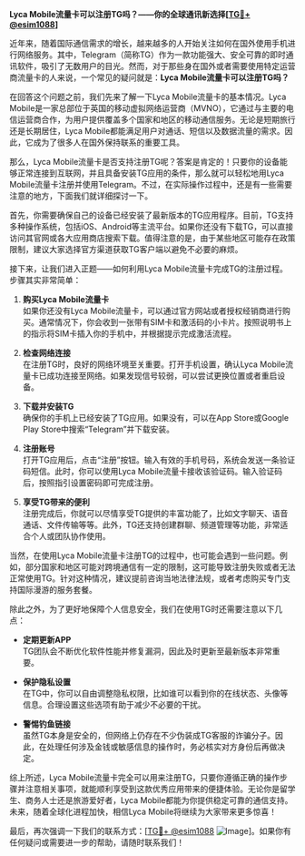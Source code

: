 **Lyca Mobile流量卡可以注册TG吗？——你的全球通讯新选择[[TG💪+ @esim1088](https://t.me/s/esim1088)]**

近年来，随着国际通信需求的增长，越来越多的人开始关注如何在国外使用手机进行网络服务。其中，Telegram（简称TG）作为一款功能强大、安全可靠的即时通讯软件，吸引了无数用户的目光。然而，对于那些身在国外或者需要使用特定运营商流量卡的人来说，一个常见的疑问就是：**Lyca Mobile流量卡可以注册TG吗？**

在回答这个问题之前，我们先来了解一下Lyca Mobile流量卡的基本情况。Lyca Mobile是一家总部位于英国的移动虚拟网络运营商（MVNO），它通过与主要的电信运营商合作，为用户提供覆盖多个国家和地区的移动通信服务。无论是短期旅行还是长期居住，Lyca Mobile都能满足用户对通话、短信以及数据流量的需求。因此，它成为了很多人在国外保持联系的重要工具。

那么，Lyca Mobile流量卡是否支持注册TG呢？答案是肯定的！只要你的设备能够正常连接到互联网，并且具备安装TG应用的条件，那么就可以轻松地用Lyca Mobile流量卡注册并使用Telegram。不过，在实际操作过程中，还是有一些需要注意的地方，下面我们就详细探讨一下。

首先，你需要确保自己的设备已经安装了最新版本的TG应用程序。目前，TG支持多种操作系统，包括iOS、Android等主流平台。如果你还没有下载TG，可以直接访问其官网或各大应用商店搜索下载。值得注意的是，由于某些地区可能存在政策限制，建议大家选择官方渠道获取TG客户端以避免不必要的麻烦。

接下来，让我们进入正题——如何利用Lyca Mobile流量卡完成TG的注册过程。步骤其实非常简单：

1. **购买Lyca Mobile流量卡**  
   如果你还没有Lyca Mobile流量卡，可以通过官方网站或者授权经销商进行购买。通常情况下，你会收到一张带有SIM卡和激活码的小卡片。按照说明书上的指示将SIM卡插入你的手机中，并根据提示完成激活流程。

2. **检查网络连接**  
   在注册TG时，良好的网络环境至关重要。打开手机设置，确认Lyca Mobile流量卡已成功连接至网络。如果发现信号较弱，可以尝试更换位置或者重启设备。

3. **下载并安装TG**  
   确保你的手机上已经安装了TG应用。如果没有，可以在App Store或Google Play Store中搜索“Telegram”并下载安装。

4. **注册账号**  
   打开TG应用后，点击“注册”按钮。输入有效的手机号码，系统会发送一条验证码短信。此时，你可以使用Lyca Mobile流量卡接收该验证码。输入验证码后，按照指引设置密码即可完成注册。

5. **享受TG带来的便利**  
   注册完成后，你就可以尽情享受TG提供的丰富功能了，比如文字聊天、语音通话、文件传输等等。此外，TG还支持创建群聊、频道管理等功能，非常适合个人或团队协作使用。

当然，在使用Lyca Mobile流量卡注册TG的过程中，也可能会遇到一些问题。例如，部分国家和地区可能对跨境通信有一定的限制，这可能导致注册失败或者无法正常使用TG。针对这种情况，建议提前咨询当地法律法规，或者考虑购买专门支持国际漫游的服务套餐。

除此之外，为了更好地保障个人信息安全，我们在使用TG时还需要注意以下几点：

- **定期更新APP**  
  TG团队会不断优化软件性能并修复漏洞，因此及时更新至最新版本非常重要。

- **保护隐私设置**  
  在TG中，你可以自由调整隐私权限，比如谁可以看到你的在线状态、头像等信息。合理设置这些选项有助于减少不必要的干扰。

- **警惕钓鱼链接**  
  虽然TG本身是安全的，但网络上仍存在不少伪装成TG客服的诈骗分子。因此，在处理任何涉及金钱或敏感信息的操作时，务必核实对方身份后再做决定。

综上所述，Lyca Mobile流量卡完全可以用来注册TG，只要你遵循正确的操作步骤并注意相关事项，就能顺利享受到这款优秀应用带来的便捷体验。无论你是留学生、商务人士还是旅游爱好者，Lyca Mobile都能为你提供稳定可靠的通信支持。未来，随着全球化进程加快，相信Lyca Mobile将继续为大家带来更多惊喜！

最后，再次强调一下我们的联系方式：[[TG💪+ @esim1088](https://t.me/s/esim1088) ![Image](https://i.postimg.cc/4NQfJmqS/Snipaste-2025-05-13-00-14-12.png)]。如果你有任何疑问或需要进一步的帮助，请随时联系我们！